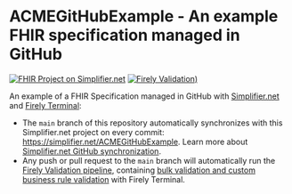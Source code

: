 # ACMEGitHubExample - An example FHIR specification managed in GitHub
[![FHIR Project on Simplifier.net](https://img.shields.io/badge/FHIR_project_on_Simplifier.net-ACMEGitHubExample-green)](https://simplifier.net/ACMEGitHubExample) [![Firely Validation)](https://github.com/FirelyTeam/ACMEGitHubExample/actions/workflows/main.yml/badge.svg)](https://github.com/FirelyTeam/ACMEGitHubExample/actions/workflows/main.yml)

An example of a FHIR Specification managed in GitHub with [Simplifier.net](http://simplifier.net) and [Firely Terminal](https://fire.ly/products/firely-terminal/):
* The `main` branch of this repository automatically synchronizes with this Simplifier.net project on every commit: https://simplifier.net/ACMEGitHubExample. Learn more about [Simplifier.net GitHub synchronization](https://docs.fire.ly/projects/Simplifier/simplifierGithub.html).
* Any push or pull request to the `main` branch will automatically run the [Firely Validation pipeline](https://github.com/FirelyTeam/firely-terminal-pipeline), containing [bulk validation and custom business rule validation](https://fire.ly/2021/03/04/quality-control-how-to-validate-full-fhir-specifications-in-one-click/) with Firely Terminal.
